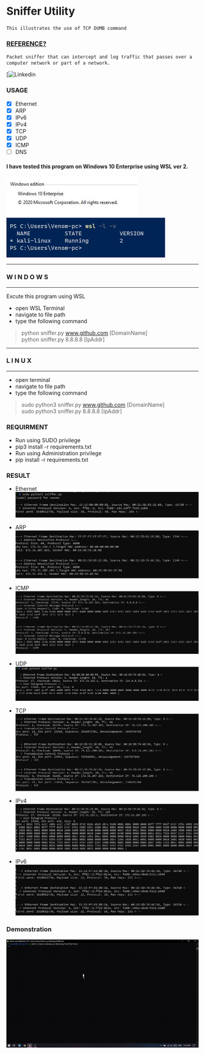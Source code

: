 # Sniffer Utility
    This illustrates the use of TCP DUMB command

### [REFERENCE?](https://en.wikipedia.org/wiki/Packet_analyzer)
    Packet sniffer that can intercept and log traffic that passes over a computer network or part of a network.
  
[![Linkedin](https://www.linkedin.com/in/jadhusan24/)

### USAGE 
- [x] Ethernet
- [x] ARP
- [x] IPv6
- [x] IPv4
- [x] TCP
- [x] UDP
- [x] ICMP
- [ ] DNS
  
#### I have tested this program on Windows 10 Enterprise using WSL ver 2.

![WinVer](./Screenshots/win.jpg) ![WinVer](./Screenshots/wsl.jpg)

-----------------------------------
###       W I N D O W S
-----------------------------------
Excute this program using WSL
- open WSL Terminal
- navigate to  file path
- type the following command
>python sniffer.py www.github.com [DomainName] <br/>
>python sniffer.py 8.8.8.8 [IpAddr] <br/>
-----------------------------------
###         L I N U X
-----------------------------------
- open terminal
- navigate to file path
- type the following command
>sudo python3 sniffer.py www.github.com [DomainName] <br/>
>sudo python3 sniffer.py 8.8.8.8 [IpAddr] <br/>

### REQUIRMENT
- Run using SUDO privilege
- pip3 install -r requirements.txt
- Run using Administration privilege
- pip install -r requirements.txt

### RESULT

- Ethernet
    ![WinVer](./Screenshots/1.jpg)

- ARP
    ![WinVer](./Screenshots/2.jpg)

- ICMP
    ![WinVer](./Screenshots/3.jpg)
    
- UDP
    ![WinVer](./Screenshots/4.jpg)

- TCP
    ![WinVer](./Screenshots/5.jpg)

- IPv4
    ![WinVer](./Screenshots/6.jpg)

- IPv6
    ![WinVer](./Screenshots/7.jpg)

### Demonstration 

![](/Screenshots/output.gif)

